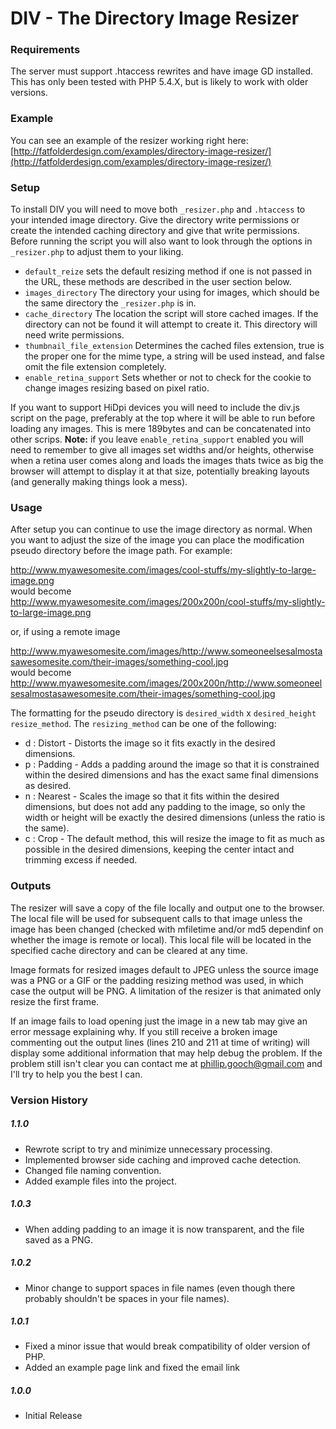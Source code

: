 # DIV - The Directory Image Resizer

### Requirements
The server must support .htaccess rewrites and have image GD installed. This has only been tested with PHP 5.4.X, but is likely to work with older versions.

### Example
You can see an example of the resizer working right here: [http://fatfolderdesign.com/examples/directory-image-resizer/](http://fatfolderdesign.com/examples/directory-image-resizer/)

### Setup
To install DIV you will need to move both `_resizer.php` and `.htaccess` to your intended image directory. Give the directory write permissions or create the intended caching directory and give that write permissions. Before running the script you will also want to look through the options in `_resizer.php` to adjust them to your liking. 

- `default_reize` sets the default resizing method if one is not passed in the URL, these methods are described in the user section below. 
- `images_directory` The directory your using for images, which should be the same directory the `_resizer.php` is in.
- `cache_directory` The location the script will store cached images. If the directory can not be found it will attempt to create it. This directory will need write permissions.
- `thumbnail_file_extension` Determines the cached files extension, true is the proper one for the mime type, a string will be used instead, and false omit the file extension completely.
- `enable_retina_support` Sets whether or not to check for the cookie to change images resizing based on pixel ratio.

If you want to support HiDpi devices you will need to include the div.js script on the page, preferably at the top where it will be able to run before loading any images. This is mere 189bytes and can be concatenated into other scrips. **Note:** if you leave `enable_retina_support` enabled you will need to remember to give all images set widths and/or heights, otherwise when a retina user comes along and loads the images thats twice as big the browser will attempt to display it at that size, potentially breaking layouts (and generally making things look a mess).

### Usage
After setup you can continue to use the image directory as normal. When you want to adjust the size of the image you can place the modification pseudo directory before the image path. For example:

http://www.myawesomesite.com/images/cool-stuffs/my-slightly-to-large-image.png  
would become  
http://www.myawesomesite.com/images/200x200n/cool-stuffs/my-slightly-to-large-image.png

or, if using a remote image

http://www.myawesomesite.com/images/http://www.someoneelsesalmostasawesomesite.com/their-images/something-cool.jpg  
would become  
http://www.myawesomesite.com/images/200x200n/http://www.someoneelsesalmostasawesomesite.com/their-images/something-cool.jpg

The formatting for the pseudo directory is `desired_width` x `desired_height` `resize_method`. The `resizing_method` can be one of the following:

- d : Distort - Distorts the image so it fits exactly in the desired dimensions.
- p : Padding - Adds a padding around the image so that it is constrained within the desired dimensions and has the exact same final dimensions as desired.
- n : Nearest - Scales the image so that it fits within the desired dimensions, but does not add any padding to the image, so only the width or height will be exactly the desired dimensions (unless the ratio is the same).
- c : Crop - The default method, this will resize the image to fit as much as possible in the desired dimensions, keeping the center intact and trimming excess if needed.

### Outputs
The resizer will save a copy of the file locally and output one to the browser. The local file will be used for subsequent calls to that image unless the image has been changed (checked with mfiletime and/or md5 dependinf on whether the image is remote or local). This local file will be located in the specified cache directory and can be cleared at any time.

Image formats for resized images default to JPEG unless the source image was a PNG or a GIF or the padding resizing method was used, in which case the output will be PNG. A limitation of the resizer is that animated only resize the first frame.

If an image fails to load opening just the image in a new tab may give an error message explaining why. If you still receive a broken image commenting out the output lines (lines 210 and 211 at time of writing) will display some additional information that may help debug the problem. If the problem still isn't clear you can contact me at [phillip.gooch@gmail.com](mailto:phillip.gooch@gmail.com) and I'll try to help you the best I can.

### Version History
##### 1.1.0
- Rewrote script to try and minimize unnecessary processing. 
- Implemented browser side caching and improved cache detection.
- Changed file naming convention.
- Added example files into the project.

##### 1.0.3
- When adding padding to an image it is now transparent, and the file saved as a PNG.

##### 1.0.2
- Minor change to support spaces in file names (even though there probably shouldn't be spaces in your file names).

##### 1.0.1
- Fixed a minor issue that would break compatibility of older version of PHP.
- Added an example page link and fixed the email link

##### 1.0.0
- Initial Release